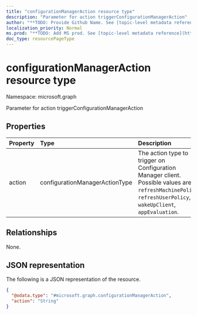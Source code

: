 ```yaml
---
title: "configurationManagerAction resource type"
description: "Parameter for action triggerConfigurationManagerAction"
author: "**TODO: Provide Github Name. See [topic-level metadata reference](https://msgo.azurewebsites.net/add/document/guidelines/metadata.html#topic-level-metadata)**"
localization_priority: Normal
ms.prod: "**TODO: Add MS prod. See [topic-level metadata reference](https://msgo.azurewebsites.net/add/document/guidelines/metadata.html#topic-level-metadata)**"
doc_type: resourcePageType
---
```


# configurationManagerAction resource type

Namespace: microsoft.graph



Parameter for action triggerConfigurationManagerAction

## Properties
|Property|Type|Description|
|:---|:---|:---|
|action|configurationManagerActionType|The action type to trigger on Configuration Manager client. Possible values are: `refreshMachinePolicy`, `refreshUserPolicy`, `wakeUpClient`, `appEvaluation`.|

## Relationships
None.

## JSON representation
The following is a JSON representation of the resource.
<!-- {
  "blockType": "resource",
  "@odata.type": "microsoft.graph.configurationManagerAction"
}
-->
``` json
{
  "@odata.type": "#microsoft.graph.configurationManagerAction",
  "action": "String"
}
```

